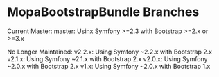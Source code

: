 MopaBootstrapBundle Branches
============================

Current Master:
master: Usinx Symfony >=2.3 with Bootstrap >=2.x or >=3.x

No Longer Maintained:
v2.2.x: Using Symfony ~2.2.x with Bootstrap 2.x
v2.1.x: Using Symfony ~2.1.x with Bootstrap 2.x
v2.0.x: Using Symfony ~2.0.x with Bootstrap 2.x
v1.x: Using Symfony ~2.0.x with Bootstrap 1.x
 
